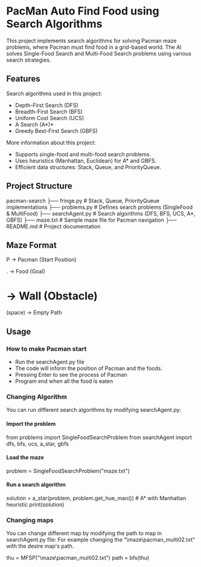 # PacMan Auto Find Food using Search Algorithms 

This project implements search algorithms for solving Pacman maze problems, where Pacman must find food in a grid-based world. The AI solves Single-Food Search and Multi-Food Search problems using various search strategies.

## Features
Search algorithms used in this project:

- Depth-First Search (DFS)
- Breadth-First Search (BFS)
- Uniform Cost Search (UCS)
- A Search (A*)*
- Greedy Best-First Search (GBFS)

More information about this project:
- Supports single-food and multi-food search problems.
- Uses heuristics (Manhattan, Euclidean) for A* and GBFS.
- Efficient data structures: Stack, Queue, and PriorityQueue.

## Project Structure
pacman-search
 ├── fringe.py          # Stack, Queue, PriorityQueue implementations
 ├── problems.py        # Defines search problems (SingleFood & MultiFood)
 ├── searchAgent.py     # Search algorithms (DFS, BFS, UCS, A*, GBFS)
 ├── maze.txt           # Sample maze file for Pacman navigation
 ├── README.md          # Project documentation

## Maze Format
P → Pacman (Start Position)

. → Food (Goal)

# → Wall (Obstacle)

(space) → Empty Path

## Usage 
### How to make Pacman start 
- Run the searchAgent.py file
- The code will inform the position of Pacman and the foods.
- Pressing Enter to see the process of Pacman
- Program end when all the food is eaten
  
### Changing Algorithm
You can run different search algorithms by modifying searchAgent.py:
#### Import the problem
from problems import SingleFoodSearchProblem
from searchAgent import dfs, bfs, ucs, a_star, gbfs

#### Load the maze
problem = SingleFoodSearchProblem("maze.txt")

#### Run a search algorithm
solution = a_star(problem, problem.get_hue_man())  # A* with Manhattan heuristic
print(solution)

### Changing maps
You can change different map by modifying the path to map in searchAgent.py file:
For example changing the "\maze\pacman_multi02.txt" with the desire map's path.

thu = MFSP("\maze\pacman_multi02.txt")
path = bfs(thu)


